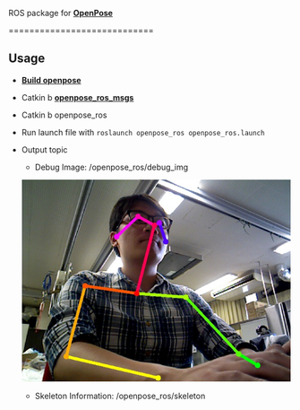 ROS package for [**OpenPose**](https://github.com/CMU-Perceptual-Computing-Lab/openpose)

============================

## Usage
 - [**Build openpose**](https://github.com/CMU-Perceptual-Computing-Lab/openpose#installation-reinstallation-and-uninstallation)
 - Catkin b [**openpose_ros_msgs**](https://github.com/bajsk/openpose_ros_msgs)
 - Catkin b openpose_ros
 - Run launch file with `roslaunch openpose_ros openpose_ros.launch`
 - Output topic
   + Debug Image: /openpose_ros/debug_img
   <p align="center">
    <img src="doc/media/openpose.jpg", width="480">
   </p>
   
   + Skeleton Information: /openpose_ros/skeleton
